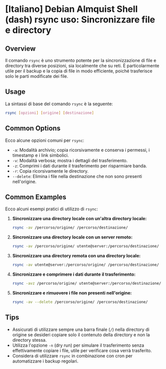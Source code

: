 # [Italiano] Debian Almquist Shell (dash) rsync uso: Sincronizzare file e directory

## Overview
Il comando `rsync` è uno strumento potente per la sincronizzazione di file e directory tra diverse posizioni, sia localmente che su reti. È particolarmente utile per il backup e la copia di file in modo efficiente, poiché trasferisce solo le parti modificate dei file.

## Usage
La sintassi di base del comando `rsync` è la seguente:

```bash
rsync [opzioni] [origine] [destinazione]
```

## Common Options
Ecco alcune opzioni comuni per `rsync`:

- `-a`: Modalità archivio; copia ricorsivamente e conserva i permessi, i timestamp e i link simbolici.
- `-v`: Modalità verbosa; mostra i dettagli del trasferimento.
- `-z`: Comprimi i dati durante il trasferimento per risparmiare banda.
- `-r`: Copia ricorsivamente le directory.
- `--delete`: Elimina i file nella destinazione che non sono presenti nell'origine.

## Common Examples
Ecco alcuni esempi pratici di utilizzo di `rsync`:

1. **Sincronizzare una directory locale con un'altra directory locale:**

   ```bash
   rsync -av /percorso/origine/ /percorso/destinazione/
   ```

2. **Sincronizzare una directory locale con un server remoto:**

   ```bash
   rsync -av /percorso/origine/ utente@server:/percorso/destinazione/
   ```

3. **Sincronizzare una directory remota con una directory locale:**

   ```bash
   rsync -av utente@server:/percorso/origine/ /percorso/destinazione/
   ```

4. **Sincronizzare e comprimere i dati durante il trasferimento:**

   ```bash
   rsync -avz /percorso/origine/ utente@server:/percorso/destinazione/
   ```

5. **Sincronizzare e rimuovere i file non presenti nell'origine:**

   ```bash
   rsync -av --delete /percorso/origine/ /percorso/destinazione/
   ```

## Tips
- Assicurati di utilizzare sempre una barra finale (`/`) nella directory di origine se desideri copiare solo il contenuto della directory e non la directory stessa.
- Utilizza l'opzione `-n` (dry run) per simulare il trasferimento senza effettivamente copiare i file, utile per verificare cosa verrà trasferito.
- Considera di utilizzare `rsync` in combinazione con cron per automatizzare i backup regolari.